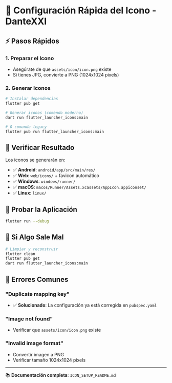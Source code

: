 # 🚀 Configuración Rápida del Icono - DanteXXI

## ⚡ Pasos Rápidos

### **1. Preparar el Icono**
- Asegúrate de que `assets/icon/icon.png` existe
- Si tienes JPG, convierte a PNG (1024x1024 pixels)

### **2. Generar Iconos**
```bash
# Instalar dependencias
flutter pub get

# Generar iconos (comando moderno)
dart run flutter_launcher_icons:main

# O comando legacy
flutter pub run flutter_launcher_icons:main
```

## 📱 Verificar Resultado

Los iconos se generarán en:

- ✅ **Android**: `android/app/src/main/res/`
- ✅ **Web**: `web/icons/` + favicon automático
- ✅ **Windows**: `windows/runner/`
- ✅ **macOS**: `macos/Runner/Assets.xcassets/AppIcon.appiconset/`
- ✅ **Linux**: `linux/`

## 🎯 Probar la Aplicación

```bash
flutter run --debug
```

## 🔧 Si Algo Sale Mal

```bash
# Limpiar y reconstruir
flutter clean
flutter pub get
dart run flutter_launcher_icons:main
```

## 🚨 Errores Comunes

### **"Duplicate mapping key"**
- ✅ **Solucionado**: La configuración ya está corregida en `pubspec.yaml`

### **"Image not found"**
- Verificar que `assets/icon/icon.png` existe

### **"Invalid image format"**
- Convertir imagen a PNG
- Verificar tamaño 1024x1024 pixels

---

📚 **Documentación completa**: `ICON_SETUP_README.md`
